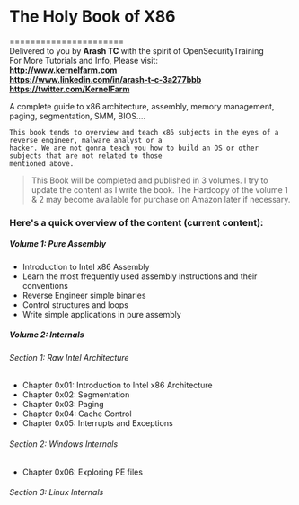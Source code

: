 
# The Holy Book of X86    
======================    
Delivered to you by **Arash TC** with the spirit of OpenSecurityTraining    
For More Tutorials and Info, Please visit:    
**http://www.kernelfarm.com**    
**https://www.linkedin.com/in/arash-t-c-3a277bbb**    
**https://twitter.com/KernelFarm**    

A complete guide to x86 architecture, assembly, memory management, paging, segmentation, SMM, BIOS....    

    This book tends to overview and teach x86 subjects in the eyes of a reverse engineer, malware analyst or a 
    hacker. We are not gonna teach you how to build an OS or other subjects that are not related to those 
    mentioned above.

> This Book will be completed and published in 3 volumes. I try to update the content as I write the book. The Hardcopy of the volume 1 & 2 may become available for purchase on Amazon later if necessary.

### Here's a quick overview of the content (current content):    

##### Volume 1: Pure Assembly    
  - Introduction to Intel x86 Assembly    
  - Learn the most frequently used assembly instructions and their conventions    
  - Reverse Engineer simple binaries  
  - Control structures and loops
  - Write simple applications in pure assembly

##### Volume 2: Internals    

###### Section 1: Raw Intel Architecture    
  - Chapter 0x01: Introduction to Intel x86 Architecture    
  - Chapter 0x02: Segmentation
  - Chapter 0x03: Paging
  - Chapter 0x04: Cache Control
  - Chapter 0x05: Interrupts and Exceptions
###### Section 2: Windows Internals
  - Chapter 0x06: Exploring PE files
###### Section 3: Linux Internals

